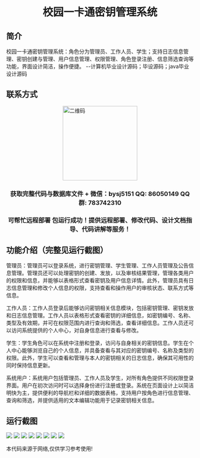 <p><h1 align="center">校园一卡通密钥管理系统</h1></p>

## 简介
校园一卡通密钥管理系统：角色分为管理员、工作人员、学生；支持日志信息管理、密钥创建与管理、用户信息管理、权限管理、角色登录注册、信息筛选查询等功能，界面设计简洁，操作便捷。    --计算机毕业设计源码；毕设源码；java毕业设计源码


## 联系方式
<img src="https://bs-1329754181.cos.ap-shanghai.myqcloud.com/wx.jpg" alt="二维码" style="display: block; margin: 0 auto;" width="200px">
<p><h3 align="center">获取完整代码与数据库文件 + 微信：bysj5151 QQ: 86050149 QQ群: 783742310</h3></p>
<p><h3 align="center">可帮忙远程部署 包运行成功！提供远程部署、修改代码、设计文档指导、代码讲解等服务！</h3></p>

## 功能介绍（完整见运行截图）
管理员：管理员可以登录系统，进行密钥管理、学生管理、工作人员管理及公告信息管理。管理员还可以处理密钥的创建、发放，以及审核结果管理，管理各类用户的权限和信息，并能够以表格形式查看密钥及用户信息详情。此外，管理员具有日志信息管理和修改个人信息的权限，支持查看和操作用户的审核状态、联系方式等信息。

工作人员：工作人员登录后能够访问密钥相关信息模块，包括密钥管理、密钥发放和日志信息管理。工作人员以表格形式查看密钥的详细信息，如密钥编号、名称、类型及有效期，并可在权限范围内进行查询和筛选，查看详细信息。工作人员还可以访问系统提供的个人中心，对自身信息进行查看与修改。

学生：学生角色可以在系统中注册和登录，访问与自身相关的密钥信息。学生在个人中心能够浏览自己的个人信息，并具备查看与其对应的密钥编号、名称及类型的权限。此外，学生可以查看和管理与本人的密钥相关的日志信息，确保其可用性的同时保持信息更新。

系统用户：系统用户包括管理员、工作人员及学生，对所有角色提供不同权限登录界面。用户在初次访问时可以选择身份进行注册或登录。系统在页面设计上以简洁明快为主，提供便利的导航栏和详细的数据表格，支持用户按角色进行信息管理、查询和筛选，并提供适用的文本编辑功能用于记录密钥相关信息。


## 运行截图
![](https://bs-1329754181.cos.ap-shanghai.myqcloud.com/ssm/CampusCardKeyManagementSystem/img/001.jpg)
![](https://bs-1329754181.cos.ap-shanghai.myqcloud.com/ssm/CampusCardKeyManagementSystem/img/002.jpg)
![](https://bs-1329754181.cos.ap-shanghai.myqcloud.com/ssm/CampusCardKeyManagementSystem/img/003.jpg)
![](https://bs-1329754181.cos.ap-shanghai.myqcloud.com/ssm/CampusCardKeyManagementSystem/img/004.jpg)
![](https://bs-1329754181.cos.ap-shanghai.myqcloud.com/ssm/CampusCardKeyManagementSystem/img/005.jpg)
![](https://bs-1329754181.cos.ap-shanghai.myqcloud.com/ssm/CampusCardKeyManagementSystem/img/006.jpg)
![](https://bs-1329754181.cos.ap-shanghai.myqcloud.com/ssm/CampusCardKeyManagementSystem/img/007.jpg)
![](https://bs-1329754181.cos.ap-shanghai.myqcloud.com/ssm/CampusCardKeyManagementSystem/img/008.jpg)

<p>本代码来源于网络,仅供学习参考使用!</p>
